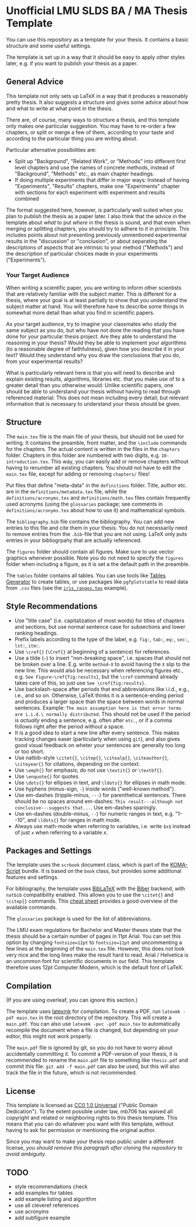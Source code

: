# Unofficial LMU SLDS BA / MA Thesis Template

You can use this repository as a template for your thesis.
It contains a basic structure and some useful settings.

The template is set up in a way that it should be easy to apply other styles later, e.g. if you want to publish your thesis as a paper.

## General Advice

This template not only sets up LaTeX in a way that it produces a reasonably pretty thesis.
It also suggests a structure and gives some advice about how and what to write at what point in the thesis.

There are, of course, many ways to structure a thesis, and this template only makes one particular suggestion.
You may have to re-order a few chapters, or split or merge a few of them, according to your taste and according to the particular thing you are writing about.

Particular alternative possibilities are:

* Split up "Background", "Related Work", or "Methods" into different first level chapters and use the names of concrete methods, instead of "Background", "Methods" etc., as main chapter headings.
* If doing multiple experiments that differ in major ways: Instead of having "Experiments", "Results" chapters, make one "Experiments" chapter with sections for each experiment with experiment and results combined

The format suggested here, however, is particularly well suited when you plan to publish the thesis as a paper later.
I also think that the advice in the template about *what* to put *where* in the thesis is sound, and that even when merging or splitting chapters, you should try to adhere to it in principle.
This includes points about not presenting previously unmentioned experimental results in the "discussion" or "conclusion", or about separating the descriptions of aspects that are intrinsic to your method ("Methods") and the description of particular choices made in your experiments ("Experiments").

### Your Target Audience

When writing a scientific paper, you are writing to inform other scientists that are relatively familiar with the subject matter.
This is different for a thesis, where your goal is at least partially to show that you understand the subject matter at hand.
You will therefore have to describe some things in somewhat more detail than what you find in scientific papers.

As your target audience, try to imagine your classmates who study the same subject as you do, but who have not done the reading that you have done for your particular thesis project.
Are they able to understand the reasoning in your thesis?
Would they be able to implement your algorithms (to a reasonable degree of faithfulness), given how you describe it in your text?
Would they understand why you draw the conclusions that you do, from your experimental results?

What is particularly relevant here is that you will need to describe and explain existing results, algorithms, libraries etc. that you make use of to a greater detail than you otherwise would:
Unlike scientific papers, one should be able to understand your thesis without having to read through referenced material.
This does not mean including every detail, but relevant information that is necessary to understand your thesis should be given.

## Structure

The `main.tex` file is the main file of your thesis, but should not be used for writing.
It contains the preamble, front matter, and the `\include` commands for the chapters.
The actual content is written in the files in the `chapters` folder.
Chapters in this folder are numbered with two digits, e.g. `10-introduction.tex`.
This way, you can easily add or remove chapters without having to renumber all existing chapters.
You should not have to edit the `main.tex` file, except for adding or removing `chapters/` files!

Put files that define "meta-data" in the `definitions` folder.
Title, author etc. are in the `definitions/metadata.tex` file, while the `definitions/acronyms.tex` and `definitions/math.tex` files contain frequently used acronyms (using the `glossaries` package; see comments in `definitions/acronyms.tex` about how to use it) and mathematical symbols.

The `bibliography.bib` file contains the bibliography.
You can add new entries to this file and cite them in your thesis.
You do not necessarily need to remove entries from the `.bib`-file that you are not using.
LaTeX only puts entries in your bibliogrpahy that are actually referenced.

The `figures` folder should contain all figures.
Make sure to use vector graphics whenever possible.
Note you do not need to specify the `figures` folder when including a figure, as it is set a the default path in the preamble.

The `tables` folder contains all tables.
You can use tools like [Tables Generator](https://www.tablesgenerator.com/) to create tables, or use packages like `pgfplotstable` to read data from `.csv` files (see the [`iris_ranges.tex`](tables/iris_ranges.tex) example).

## Style Recommendations

* Use "title case" (i.e. capitalization of most words) for titles of chapters and sections, but use normal sentence case for subsections and lower ranking headings. 
* Prefix labels according to the type of the label, e.g. `fig:`, `tab:`, `eq:`, `sec:`, `lst:`, `itm:`.
* Use `\cref{}` (`\Cref{}` at beginning of a sentence) for references.
* Use a tilde (`~`) to insert "non-breaking space", i.e. spaces that should not be broken over a line.
  E.g. write `method~X` to avoid having the `X` slip to the new line.
  This would also be necessary when referencing figures etc., e.g. `See Figure~\ref{fig:results}`, but the `\cref` command already takes care of this, so just use `See \cref{fig:results}`.
* Use backslash-space after periods that end abbreviations like i.i.d., e.g., i.e., and so on.
  Otherwise, LaTeX thinks it is a sentence-ending period and produces a larger space than the space between words in normal sentences.
  Example: `The main assumption here is that error terms are i.i.d.\ normally distributed`.
  This should not be used if the period is *actually* ending a sentence, e.g. often after `etc.`, or if a comma follows right after the period without a space.
* It is a good idea to start a new line after every sentence.
  This makes tracking changes easer (particularly when using `git`), and also gives good visual feedback on wheter your sentences are generally too long or too short.
* Use natbib-style `\citet{}`, `\citep{}`, `\citealp{}`, `\citeauthor{}`, `\citeyear{}` for citations, depending on the context.
* Use `\emph{}` for emphasis; do not use `\textit{}` or `\textbf{}`.
* Use `\enquote{}` for quotes.
* Use `\dots{}` for ellipses in text, and `\ldots{}` for ellipses in math mode.
* Use hyphens (minus-sign, `-`) inside words ("well-known method").
* Use em-dashes (tripple-minus, `---`) for parenthetical sentences.
  There should be no spaces around em-dashes: `This result---although not conclusive---suggests that...`.
  Use em-dashes sparingly. 
* Use en-dashes (double-minus, `--`) for numeric ranges in text, e.g. "1--10", and `\ldots{}` for ranges in math mode.
* Always use math-mode when referring to variables, i.e. write `$x$` instead of just `x` when referring to a variable *x*.

## Packages and Settings

The template uses the `scrbook` document class, which is part of the [KOMA-Script](https://www.ctan.org/pkg/koma-script) bundle.
It is based on the `book` class, but provides some additional features and settings.

For bibliography, the template uses [BibLaTeX](https://www.ctan.org/pkg/biblatex) with the [Biber](https://www.ctan.org/pkg/biber) backend, with `natbib` compatibility enabled.
This allows you to use the `\citet{}` and `\citep{}` commands.
This [cheat sheet](http://tug.ctan.org/info/biblatex-cheatsheet/biblatex-cheatsheet.pdf) provides a good overview of the available commands.

The `glossaries` package is used for the list of abbreviations.

The LMU exam regulations for Bachelor and Master theses state that the thesis should be a certain number of pages in 11pt Arial.
You can set this option by changing `fontsize=12pt` to `fontsize=11pt` and uncommenting a few lines at the beginning of the `main.tex` file.
However, this does not look very nice and the long lines make the result hard to read.
Arial / Helvetica is an uncommon font for scientific documents in our field.
This template therefore uses 12pt Computer Modern, which is the default font of LaTeX.

## Compilation

(If you are using overleaf, you can ignore this section.)

The template uses [latexmk](https://www.ctan.org/pkg/latexmk/) for compilation.
To create a PDF, run `latexmk -pdf main.tex` in the root directory of the repository.
This will create a `main.pdf`.
You can also use `latexmk -pvc -pdf main.tex` to automatically recompile the document when a file is changed, but depending on your editor, this might not work properly.

The `main.pdf` file is ignored by git, so you do not have to worry about accidentally committing it.
To commit a PDF-version of your thesis, it is recommended to rename the `main.pdf` file to something like `thesis.pdf` and commit this file.
`git add -f main.pdf` can also be used, but this will also track the file in the future, which is not recommended.

## License

This template is licensed as [CC0 1.0 Universal](https://creativecommons.org/publicdomain/zero/1.0/) ("Public Domain Dedication").
To the extent possible under law, mb706 has waived all copyright and related or neighboring rights to this thesis template.
This means that you can do whatever you want with this template, without having to ask for permission or mentioning the original author.

Since you may want to make your thesis repo public under a different license, *you should remove this paragraph after cloning the repository to avoid ambiguity*.

## TODO

* style recommendations check
* add examples for tables
* add example listing and algorithm
* use all cleveref references
* use acronyms
* add subfigure example
